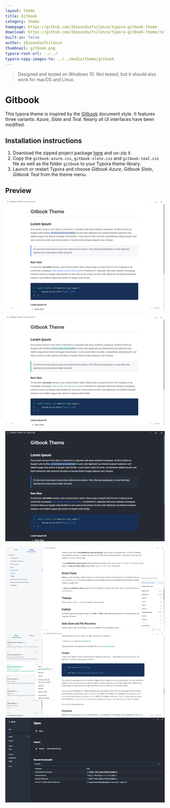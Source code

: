 ```yaml
---
layout: theme
title: Gitbook
category: theme
homepage: https://github.com/16soundsofsilence/typora-gitbook-theme
download: https://github.com/16soundsofsilence/typora-gitbook-theme/releases/latest
built-in: false
author: 16soundsofsilence
thumbnail: gitbook.png
typora-root-url: ../../
typora-copy-images-to: ../../media/theme/gitbook
---
```


> Designed and tested on Windows 10. Not tested, but it should also work for macOS and Linux.

# Gitbook

This typora theme is inspired by the [Gitbook](https://www.gitbook.com) document style. It features three variants: *Azure*, *Slate* and *Teal*. Nearly all UI interfaces have been modified.

## Installation instructions

1. Download the zipped project package [here](https://github.com/Henning16/typora-gitbook-theme/releases/latest) and un-zip it.
2. Copy the `gitbook-azure.css`, `gitbook-slate.css` and `gitbook-teal.css` file as well as the folder `gitbook` to your Typora theme library.
3. Launch or restart Typora and choose *Gitbook Azure*, *Gitbook Slate*, *Gitbook Teal* from the theme menu.

## Preview

![img](/media/theme/gitbook/gitbookazure.png)

![img](/media/theme/gitbook/gitbookteal.png)

![img](/media/theme/gitbook/gitbookslate.png)



![img](/media/theme/gitbook/gitbookui1.png)
![img](/media/theme/gitbook/gitbookui2.png)
![img](/media/theme/gitbook/gitbookui3.png)
